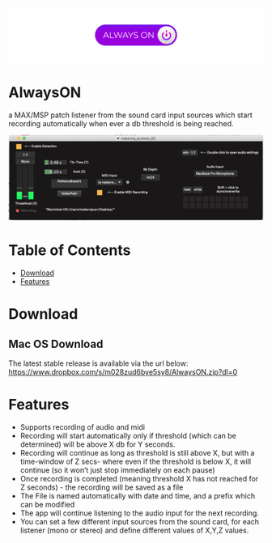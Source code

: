 ![AlwaysON](files/ALWAYSON_small.svg "AlwaysON")

# AlwaysON
a MAX/MSP patch listener from the sound card input sources which start recording automatically when ever a db threshold is being reached.

![AlwaysON screenshot](files/screenshot.png "AlwaysON screenshot")


#  Table of Contents

- [Download](#Download)
- [Features](#Features)

# Download


## Mac OS Download

The latest stable release is available via the url below:
https://www.dropbox.com/s/m028zud6bye5sy8/AlwaysON.zip?dl=0

# Features
- Supports recording of audio and midi
- Recording will start automatically only if threshold (which can be determined) will be above X db for Y seconds. 
- Recording will continue as long as threshold is still above X, but with a time-window of Z secs- where even if the threshold is below X, it will continue (so it won’t just stop immediately on each pause)
- Once recording is completed (meaning threshold X has not reached for Z seconds) - the recording will be saved as a file
- The File is named automatically with date and time, and a prefix which can be modified
- The app will continue listening to the audio input for the next recording.
- You can set a few different input sources from the sound card, for each listener (mono or stereo) and define different values of X,Y,Z values.

